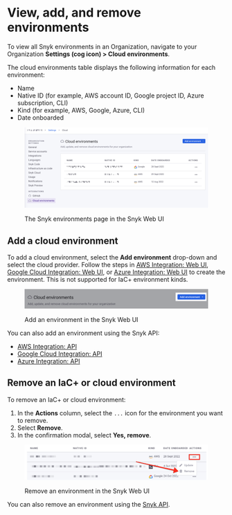 # View, add, and remove environments

To view all Snyk environments in an Organization, navigate to your Organization **Settings (cog icon) > Cloud environments**.

The cloud environments table displays the following information for each environment:

* Name
* Native ID (for example, AWS account ID, Google project ID, Azure subscription, CLI)
* Kind (for example, AWS, Google, Azure, CLI)
* Date onboarded

<figure><img src="../../../../.gitbook/assets/snyk-cloud-environments-page.png" alt="The Snyk environments page in the Snyk Web UI"><figcaption><p>The Snyk environments page in the Snyk Web UI</p></figcaption></figure>

## Add a cloud environment

To add a cloud environment, select the **Add environment** drop-down and select the cloud provider. Follow the steps in [AWS Integration: Web UI](../../../../scan-using-snyk/snyk-iac/cloud-platforms-integrations/aws-integration/aws-integration-web-ui/), [Google Cloud Integration: Web UI](../../../../scan-using-snyk/snyk-iac/cloud-platforms-integrations/google-cloud-integration/google-cloud-integration-web-ui/), or [Azure Integration: Web UI](../../../../scan-using-snyk/snyk-iac/cloud-platforms-integrations/azure-integration-for-cloud-configurations/azure-integration-web-ui/) to create the environment. This is not supported for IaC+ environment kinds.

<figure><img src="../../../../.gitbook/assets/snyk-cloud-environments-page-add-env.png" alt="Add an environment in the Snyk Web UI"><figcaption><p>Add an environment in the Snyk Web UI</p></figcaption></figure>

You can also add an environment using the Snyk API:

* [AWS Integration: API](../../../../scan-using-snyk/snyk-iac/cloud-platforms-integrations/aws-integration/aws-integration-api/)
* [Google Cloud Integration: API](../../../../scan-using-snyk/snyk-iac/cloud-platforms-integrations/google-cloud-integration/google-cloud-integration-api/)
* [Azure Integration: API](../../../../scan-using-snyk/snyk-iac/cloud-platforms-integrations/azure-integration-for-cloud-configurations/snyk-cloud-for-azure-api/)

## Remove an IaC+ or cloud environment

To remove an IaC+ or cloud environment:

1. In the **Actions** column, select the `...` icon for the environment you want to remove.
2. Select **Remove**.
3. In the confirmation modal, select **Yes, remove**.

<figure><img src="../../../../.gitbook/assets/snyk-cloud-remove-env-ui.png" alt="Remove an environment in the Snyk Web UI"><figcaption><p>Remove an environment in the Snyk Web UI</p></figcaption></figure>

You can also remove an environment using the [Snyk API](remove-an-environment.md#api).
